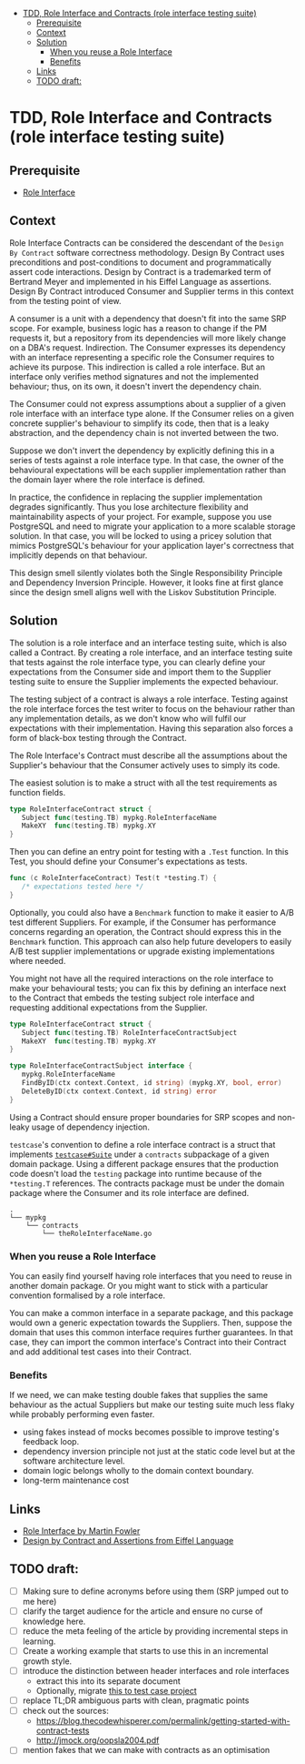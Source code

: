 <!-- START doctoc generated TOC please keep comment here to allow auto update -->
<!-- DON'T EDIT THIS SECTION, INSTEAD RE-RUN doctoc TO UPDATE -->

- [TDD, Role Interface and Contracts (role interface testing suite)](#tdd-role-interface-and-contracts-role-interface-testing-suite)
  - [Prerequisite](#prerequisite)
  - [Context](#context)
  - [Solution](#solution)
    - [When you reuse a Role Interface](#when-you-reuse-a-role-interface)
    - [Benefits](#benefits)
  - [Links](#links)
  - [TODO draft:](#todo-draft)

<!-- END doctoc generated TOC please keep comment here to allow auto update -->

# TDD, Role Interface and Contracts (role interface testing suite)

## Prerequisite

- [Role Interface](interface/role.md)

## Context

Role Interface Contracts can be considered the descendant of the `Design By Contract` software correctness methodology.
Design By Contract uses preconditions and post-conditions to document and programmatically assert code interactions.
Design by Contract is a trademarked term of Bertrand Meyer and implemented in his Eiffel Language as assertions.
Design By Contract introduced Consumer and Supplier terms in this context from the testing point of view.

A consumer is a unit with a dependency that doesn't fit into the same SRP scope. For example, business logic has a reason to change if the PM requests it, but a repository from its dependencies will more likely change on a DBA's request.
Indirection.
The Consumer expresses its dependency with an interface representing a specific role the Consumer requires to achieve its purpose.
This indirection is called a role interface.
But an interface only verifies method signatures and not the implemented behaviour; thus, on its own, it doesn't invert the dependency chain.

The Consumer could not express assumptions about a supplier of a given role interface with an interface type alone.
If the Consumer relies on a given concrete supplier's behaviour to simplify its code, then that is a leaky abstraction, and the dependency chain is not inverted between the two.

Suppose we don't invert the dependency by explicitly defining this in a series of tests against a role interface type. In that case, the owner of the behavioural expectations will be each supplier implementation rather than the domain layer where the role interface is defined.

In practice, the confidence in replacing the supplier implementation degrades significantly. Thus you lose architecture flexibility and maintainability aspects of your project. For example, suppose you use PostgreSQL and need to migrate your application to a more scalable storage solution. In that case, you will be locked to using a pricey solution that mimics PostgreSQL's behaviour for your application layer's correctness that implicitly depends on that behaviour.

This design smell silently violates both the Single Responsibility Principle and Dependency Inversion Principle. However, it looks fine at first glance since the design smell aligns well with the Liskov Substitution Principle.

## Solution

The solution is a role interface and an interface testing suite, which is also called a Contract.
By creating a role interface, and an interface testing suite that tests against the role interface type,
you can clearly define your expectations from the Consumer side
and import them to the Supplier testing suite to ensure the Supplier implements the expected behaviour.

The testing subject of a contract is always a role interface.
Testing against the role interface forces the test writer to focus on the behaviour rather than any implementation details, as we don't know who will fulfil our expectations with their implementation.
Having this separation also forces a form of black-box testing through the Contract.

The Role Interface's Contract must describe all the assumptions about the Supplier's behaviour that the Consumer actively uses to simply its code.

The easiest solution is to make a struct with all the test requirements as function fields.

```go
type RoleInterfaceContract struct {
   Subject func(testing.TB) mypkg.RoleInterfaceName
   MakeXY  func(testing.TB) mypkg.XY
}
```

Then you can define an entry point for testing with a `.Test` function.
In this Test, you should define your Consumer's expectations as tests.

```go
func (c RoleInterfaceContract) Test(t *testing.T) {
   /* expectations tested here */
}
```

Optionally, you could also have a `Benchmark` function to make it easier to A/B test different Suppliers. For example, if the Consumer has performance concerns regarding an operation, the Contract should express this in the `Benchmark` function.
This approach can also help future developers to easily A/B test supplier implementations
or upgrade existing implementations where needed.


You might not have all the required interactions on the role interface to make your behavioural tests; you can fix this by defining an interface next to the Contract that embeds the testing subject role interface and requesting additional expectations from the Supplier.

```go
type RoleInterfaceContract struct {
   Subject func(testing.TB) RoleInterfaceContractSubject
   MakeXY  func(testing.TB) mypkg.XY
}

type RoleInterfaceContractSubject interface {
   mypkg.RoleInterfaceName
   FindByID(ctx context.Context, id string) (mypkg.XY, bool, error)
   DeleteByID(ctx context.Context, id string) error
}
```

Using a Contract should ensure proper boundaries for SRP scopes and non-leaky usage of dependency injection.

`testcase`'s convention to define a role interface contract is a struct that implements [`testcase#Suite`](https://pkg.go.dev/github.com/adamluzsi/testcase#Suite)
under a `contracts` subpackage of a given domain package.
Using a different package ensures that the production code doesn't load the `testing` package into runtime because of the `*testing.T` references.
The contracts package must be under the domain package where the Consumer and its role interface are defined.

```
.
└── mypkg
    └── contracts
        └── theRoleInterfaceName.go  
```

### When you reuse a Role Interface

You can easily find yourself having role interfaces that you need to reuse in another domain package.
Or you might want to stick with a particular convention formalised by a role interface.

You can make a common interface in a separate package, and this package would own a generic expectation towards the Suppliers. Then, suppose the domain that uses this common interface requires further guarantees. In that case, they can import the common interface's Contract into their Contract and add additional test cases into their Contract.

### Benefits

If we need, we can make testing double fakes that supplies the same behaviour as the actual Suppliers but make our testing suite much less flaky while probably performing even faster.

- using fakes instead of mocks becomes possible to improve testing's feedback loop.
- dependency inversion principle not just at the static code level but at the software architecture level.
- domain logic belongs wholly to the domain context boundary.
- long-term maintenance cost

## Links

- [Role Interface by Martin Fowler](https://martinfowler.com/bliki/RoleInterface.html)
- [Design by Contract and Assertions from Eiffel Language](https://www.eiffel.org/doc/solutions/Design_by_Contract_and_Assertions)

## TODO draft:

- [ ] Making sure to define acronyms before using them (SRP jumped out to me here)
- [ ] clarify the target audience for the article and ensure no curse of knowledge here.
- [ ] reduce the meta feeling of the article by providing incremental steps in learning.
- [ ] Create a working example that starts to use this in an incremental growth style.
- [ ] introduce the distinction between header interfaces and role interfaces
  * extract this into its separate document
  * Optionally, migrate [this to test case project](https://github.com/adamluzsi/design/tree/master/interface/role-vs-header)
- [ ] replace TL;DR ambiguous parts with clean, pragmatic points
- [ ] check out the sources:
  * https://blog.thecodewhisperer.com/permalink/getting-started-with-contract-tests
  * http://jmock.org/oopsla2004.pdf
- [ ] mention fakes that we can make with contracts as an optimisation
